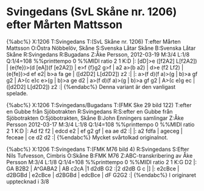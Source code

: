 # Svingedans (SvL Skåne nr. 1206) efter Mårten Mattsson

{%abc%}
X:1206
T:Svingedans
T:(SvL Skåne nr. 1206)
T:efter Mårten Mattsson
O:Östra Nöbbelöv, Skåne
S:Svenska Låtar Skåne
B:Svenska Låtar Skåne
R:Svingedans
R:Bugadans
Z:Åke Persson, 2012-03-19
M:3/4
L:1/8
Q:1/4=108
%%printtempo 0
%%MIDI ratio 2 1
K:D
|: [dD]>e ([f2A2] L[f2A2]) | (e{fe})>(d [eA])(f [e2A2]) | e>f {f}g2 g>f | a2 a>(b a2) |
d>e (f2 Lf2) | (e{fe})>d ef e2| b>a fa ge | ([d2D2] L[d2D2]) z2 :|
|: a>(f d)(f a)>(g | b)>a gf g2 | A>(c e)c e>(g | b)>a ge d2 | 
a>(f d)(f a)>(g | b)>a gf g2 | A>(c e)g ec | ([d2D2] L[d2D2]) z2 :|
{%endabc%}
Denna variant är den vanligast spelade.

{%abc%}
X:1206
T:Svingedans/Bugadans
T:(FMK Ske 29 bild 122)
T:efter en Gubbe från Sjöbotrakten
R:Svingedans
R:S:efter en Gubbe från Sjöbotrakten
O:Sjöbotrakten, Skåne
B:John Enningers samlingar
Z:Åke Persson 2012-03-17
M:3/4
L:1/8
Q:1/4=108
%%printtempo 0
%%MIDI ratio 2 1
K:D
|: Ad f2 f2 | edcd e2 | ef g2 gf | ea ae d2 :|
|: a2 fdfa | ageceg | feceae | ce d2 d2 :|
{%endabc%}
Mycket svårtolkad originalnot.

{%abc%}
X:1206
T:Svingedans
T:(FMK M76 bild 4)
R:Svingedans
S:Efter Nils Tufvesson, Cimbris
O:Skåne
B:FMK M76
Z:ABC-transkribering av Åke Persson
M:3/4
L:1/8
Q:1/4=108
%%printtempo 0
%%MIDI ratio 2 1
K:G
D2 |: GA B2B2 | A^GABA2 | AB c2cA |1 d2dB G2 :|2 d2dB G c |] 
 |: e2cBce | d2BGBd | e2cBce | d2BGBd | edcBce | dF G2G2 :|
{%endabc%}
I originaret upptecknad i 3/8


